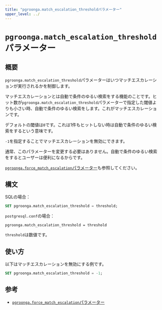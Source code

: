 ```yaml
---
title: "pgroonga.match_escalation_thresholdパラメーター"
upper_level: ../
---
```


# `pgroonga.match_escalation_threshold`パラメーター

## 概要

`pgroonga.match_escalation_threshold`パラメーターはいつマッチエスカレーションが実行されるかを制御します。

マッチエスカレーションとは自動で条件のゆるい検索をする機能のことです。ヒット数が`pgroonga.match_escalation_threshold`パラメーターで指定した閾値よりも小さい時、自動で条件のゆるい検索をします。これがマッチエスカレーションです。

デフォルトの閾値は`0`です。これは1件もヒットしない時は自動で条件のゆるい検索をするという意味です。

`-1`を指定することでマッチエスカレーションを無効にできます。

通常、このパラメーターを変更する必要はありません。自動で条件のゆるい検索をするとユーザーは便利になるからです。

[`pgroonga.force_match_escalation`パラメーター][force-match-escalation]も参照してください。

## 構文

SQLの場合：

```sql
SET pgroonga.match_escalation_threshold = threshold;
```

`postgresql.conf`の場合：

```text
pgroonga.match_escalation_threshold = threshold
```

`threshold`は数値です。

## 使い方

以下はマッチエスカレーションを無効にする例です。

```sql
SET pgroonga.match_escalation_threshold = -1;
```

## 参考

  * [`pgroonga.force_match_escalation`パラメーター][force-match-escalation]

[force-match-escalation]:force-match-escalation.html
